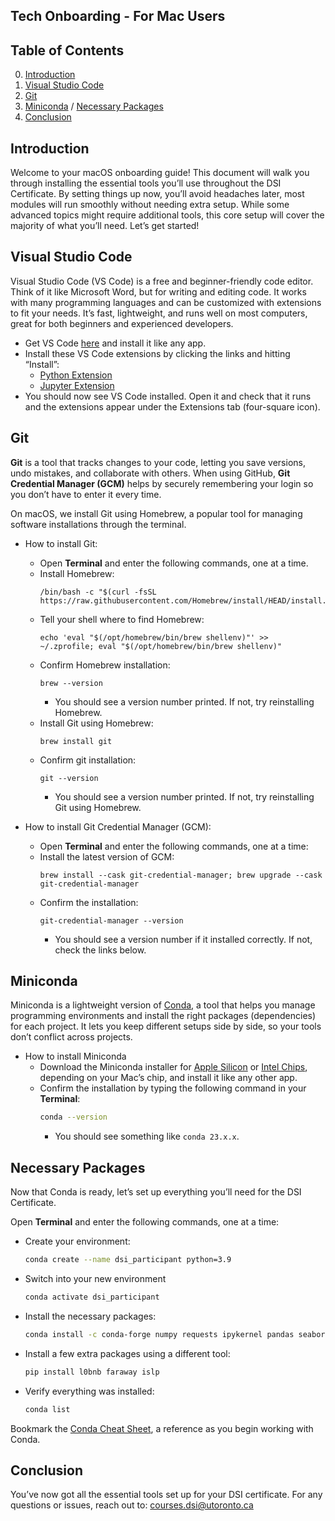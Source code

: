## Tech Onboarding - For Mac Users

## Table of Contents

0. [Introduction](#introduction)
1. [Visual Studio Code](#visual-studio-code)
2. [Git](#git)
3. [Miniconda](#miniconda) / [Necessary Packages](#necessary-packages)
4. [Conclusion](#conclusion)

## Introduction
Welcome to your macOS onboarding guide! This document will walk you through installing the essential tools you’ll use throughout the DSI Certificate. By setting things up now, you’ll avoid headaches later, most modules will run smoothly without needing extra setup. While some advanced topics might require additional tools, this core setup will cover the majority of what you’ll need. Let’s get started!

## Visual Studio Code
Visual Studio Code (VS Code) is a free and beginner-friendly code editor. Think of it like Microsoft Word, but for writing and editing code. It works with many programming languages and can be customized with extensions to fit your needs. It’s fast, lightweight, and runs well on most computers, great for both beginners and experienced developers.

- Get VS Code [here](https://code.visualstudio.com) and install it like any app.
- Install these VS Code extensions by clicking the links and hitting “Install”:
  - [Python Extension](https://marketplace.visualstudio.com/items?itemName=ms-python.python)
  - [Jupyter Extension](https://marketplace.visualstudio.com/items?itemName=ms-toolsai.jupyter)
- You should now see VS Code installed. Open it and check that it runs and the extensions appear under the Extensions tab (four-square icon).

## Git
**Git** is a tool that tracks changes to your code, letting you save versions, undo mistakes, and collaborate with others. When using GitHub, **Git Credential Manager (GCM)** helps by securely remembering your login so you don’t have to enter it every time. 

On macOS, we install Git using Homebrew, a popular tool for managing software installations through the terminal.

- How to install Git:
  - Open **Terminal** and enter the following commands, one at a time.
  - Install Homebrew:
    ```
    /bin/bash -c "$(curl -fsSL https://raw.githubusercontent.com/Homebrew/install/HEAD/install.sh)";
    ```
  - Tell your shell where to find Homebrew:
    ```
    echo 'eval "$(/opt/homebrew/bin/brew shellenv)"' >> ~/.zprofile; eval "$(/opt/homebrew/bin/brew shellenv)"
    ```
  - Confirm Homebrew installation:
    ```
    brew --version
    ```
    - You should see a version number printed. If not, try reinstalling Homebrew.
  - Install Git using Homebrew:
    ```
    brew install git
    ```
  - Confirm git installation:
    ```
    git --version
    ```
    - You should see a version number printed. If not, try reinstalling Git using Homebrew.
  
- How to install Git Credential Manager (GCM):
  - Open **Terminal** and enter the following commands, one at a time:
  - Install the latest version of GCM:
    ```
    brew install --cask git-credential-manager; brew upgrade --cask git-credential-manager
    ```
  - Confirm the installation:
    ```
    git-credential-manager --version
    ```
    - You should see a version number if it installed correctly. If not, check the links below.

## Miniconda

Miniconda is a lightweight version of [Conda](https://en.wikipedia.org/wiki/Conda_(package_manager)), a tool that helps you manage programming environments and install the right packages (dependencies) for each project. It lets you keep different setups side by side, so your tools don’t conflict across projects.


- How to install Miniconda
  - Download the Miniconda installer for [Apple Silicon](https://repo.anaconda.com/miniconda/Miniconda3-latest-MacOSX-arm64.pkg) or [Intel Chips](https://repo.anaconda.com/miniconda/Miniconda3-latest-MacOSX-x86_64.pkg), depending on your Mac’s chip, and install it like any other app.
  - Confirm the installation by typing the following command in your **Terminal**:
      ```bash
      conda --version
      ```
    - You should see something like `conda 23.x.x`.

## Necessary Packages
Now that Conda is ready, let’s set up everything you’ll need for the DSI Certificate.

Open **Terminal** and enter the following commands, one at a time:
- Create your environment:
  ```bash
  conda create --name dsi_participant python=3.9
  ```

- Switch into your new environment
  ```bash
  conda activate dsi_participant
  ```

- Install the necessary packages:
  ```bash
  conda install -c conda-forge numpy requests ipykernel pandas seaborn scikit-learn python-dotenv dask "pyarrow>=11.0.0" sacred sqlalchemy psycopg2 shap fancyimpute missingno tensorflow matplotlib plotly nbformat scikit-image opencv transformers yfinance pygam pybind11
  ```

- Install a few extra packages using a different tool:
  ```bash
  pip install l0bnb faraway islp
  ```

- Verify everything was installed:
  ```bash
  conda list
  ```
Bookmark the [Conda Cheat Sheet](https://conda.io/projects/conda/en/latest/user-guide/cheatsheet.html), a reference as you begin working with Conda.

## Conclusion
You’ve now got all the essential tools set up for your DSI certificate. For any questions or issues, reach out to: courses.dsi@utoronto.ca
